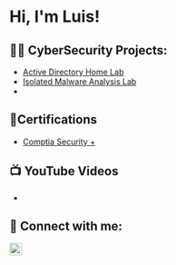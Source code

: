 <h1>Hi, I'm Luis! </h1>

<h2>👨‍💻 CyberSecurity Projects:</h2>

- [Active Directory Home Lab](https://github.com/luispineda0/Active-Directory-Home-Lab/blob/main/README.md)
- [Isolated Malware Analysis Lab](https://github.com/luispineda0/Malware-Analysis/blob/main/README.md)
- 

<h2>📃Certifications</h2>

- [Comptia Security +](https://www.credly.com/users/luis-pineda.26499a7c/badges)

<h2>📺 YouTube Videos</h2>

- 

<h2> 🤳 Connect with me:</h2>


[<img align="left" alt="JoshMadakor | LinkedIn" width="22px" src="https://cdn.jsdelivr.net/npm/simple-icons@v3/icons/linkedin.svg" />][linkedin]



[linkedin]: https://linkedin.com/in/luis-pineda-36b738129





